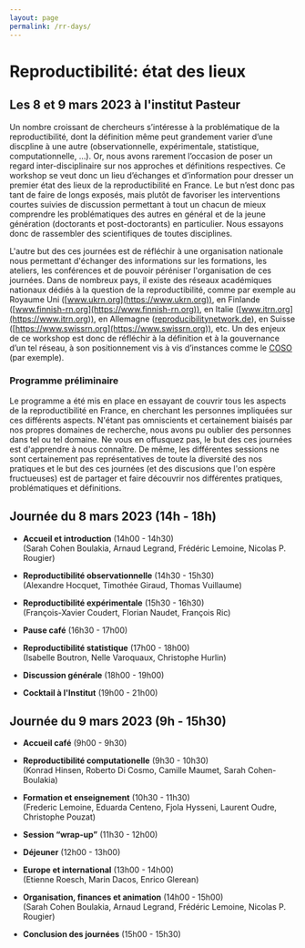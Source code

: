 ```yaml
---
layout: page
permalink: /rr-days/
---
```


# Reproductibilité: état des lieux
## Les 8 et 9 mars 2023 à l'institut Pasteur

Un nombre croissant de chercheurs s’intéresse à la problématique de la
reproductibilité, dont la définition même peut grandement varier d’une
discpline à une autre (observationnelle, expérimentale, statistique,
computationnelle, …). Or, nous avons rarement l’occasion de poser un
regard inter-disciplinaire sur nos approches et définitions
respectives. Ce workshop se veut donc un lieu d’échanges et
d’information pour dresser un premier état des lieux de la
reproductibilité en France. Le but n’est donc pas tant de faire de
longs exposés, mais plutôt de favoriser les interventions courtes
suivies de discussion permettant à tout un chacun de mieux comprendre
les problématiques des autres en général et de la jeune génération
(doctorants et post-doctorants) en particulier. Nous essayons donc de
rassembler des scientifiques de toutes disciplines.

L'autre but des ces journées est de réfléchir à une organisation
nationale nous permettant d'échanger des informations sur les
formations, les ateliers, les conférences et de pouvoir péréniser
l'organisation de ces journées.  Dans de nombreux pays, il existe des
réseaux académiques nationaux dédiés à la question de la
reproductibilité, comme par exemple au Royaume Uni
([www.ukrn.org](https://www.ukrn.org)), en Finlande
([www.finnish-rn.org](https://www.finnish-rn.org)), en Italie
([www.itrn.org](https://www.itrn.org)), en Allemagne
([reproducibilitynetwork.de](https://reproducibilitynetwork.de)), en
Suisse ([https://www.swissrn.org](https://www.swissrn.org)), etc. Un
des enjeux de ce workshop est donc de réfléchir à la définition et à
la gouvernance d’un tel réseau, à son positionnement vis à vis
d’instances comme le [COSO](https://www.ouvrirlascience.fr/comite-fr/)
(par exemple).

### Programme préliminaire

Le programme a été mis en place en essayant de couvrir tous les
aspects de la reproductibilité en France, en cherchant les personnes
impliquées sur ces différents aspects. N'étant pas omniscients et
certainement biaisés par nos propres domaines de recherche, nous avons
pu oublier des personnes dans tel ou tel domaine. Ne vous en offusquez
pas, le but des ces journées est d'apprendre à nous connaître. De
même, les différentes sessions ne sont certainement pas représentatives
de toute la diversité des nos pratiques et le but des ces journées (et
des discusions que l'on espère fructueuses) est de partager et faire
découvrir nos différentes pratiques, problématiques et définitions.

## Journée du 8 mars 2023 (14h - 18h)

* **Accueil et introduction** (14h00 - 14h30)  
   (Sarah Cohen Boulakia, Arnaud Legrand, Frédéric Lemoine, Nicolas P. Rougier)

* **Reproductibilité observationnelle** (14h30 - 15h30)  
  (Alexandre Hocquet, Timothée Giraud, Thomas Vuillaume)

* **Reproductibilité expérimentale** (15h30 - 16h30)  
  (François-Xavier Coudert, Florian Naudet, François Ric)

* **Pause café** (16h30 - 17h00)

* **Reproductibilité statistique** (17h00 - 18h00)  
  (Isabelle Boutron, Nelle Varoquaux, Christophe Hurlin)

* **Discussion générale** (18h00 - 19h00)

* **Cocktail à l'Institut** (19h00 - 21h00)



## Journée du 9 mars 2023 (9h - 15h30)

* **Accueil café** (9h00 - 9h30)

* **Reproductibilité computationelle** (9h30 - 10h30)  
  (Konrad Hinsen, Roberto Di Cosmo, Camille Maumet, Sarah Cohen-Boulakia)

* **Formation et enseignement** (10h30 - 11h30)  
  (Frederic Lemoine, Eduarda Centeno, Fjola Hysseni, Laurent Oudre, Christophe Pouzat)

* **Session “wrap-up”** (11h30 - 12h00)

* **Déjeuner** (12h00 - 13h00)

* **Europe et international** (13h00 - 14h00)  
  (Etienne Roesch, Marin Dacos, Enrico Glerean)

* **Organisation, finances et animation** (14h00 - 15h00)  
   (Sarah Cohen Boulakia, Arnaud Legrand, Frédéric Lemoine, Nicolas P. Rougier)

* **Conclusion des journées** (15h00 - 15h30)

